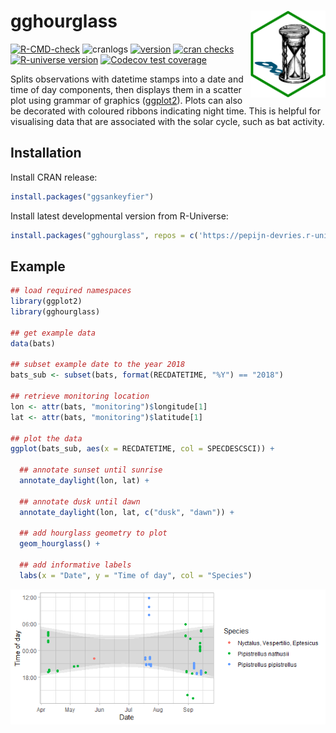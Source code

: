 
# gghourglass <img src="man/figures/logo.png" align="right" height="139" copyright="cc-sa" alt="logo" />

<!-- badges: start -->

[![R-CMD-check](https://github.com/pepijn-devries/gghourglass/actions/workflows/R-CMD-check.yaml/badge.svg)](https://github.com/pepijn-devries/gghourglass/actions/workflows/R-CMD-check.yaml)
![cranlogs](https://cranlogs.r-pkg.org/badges/gghourglass)
[![version](https://www.r-pkg.org/badges/version/gghourglass)](https://CRAN.R-project.org/package=gghourglass)
[![cran
checks](https://badges.cranchecks.info/worst/gghourglass.svg)](https://cran.r-project.org/web/checks/check_results_gghourglass.html)
[![R-universe
version](https://pepijn-devries.r-universe.dev/gghourglass/badges/version)](https://pepijn-devries.r-universe.dev/gghourglass)
[![Codecov test
coverage](https://codecov.io/gh/pepijn-devries/gghourglass/branch/master/graph/badge.svg)](https://app.codecov.io/gh/pepijn-devries/gghourglass?branch=master)
<!-- badges: end -->

Splits observations with datetime stamps into a date and time of day
components, then displays them in a scatter plot using grammar of
graphics ([ggplot2](https://ggplot2.tidyverse.org/)). Plots can also be
decorated with coloured ribbons indicating night time. This is helpful
for visualising data that are associated with the solar cycle, such as
bat activity.

## Installation

Install CRAN release:

``` r
install.packages("ggsankeyfier")
```

Install latest developmental version from R-Universe:

``` r
install.packages("gghourglass", repos = c('https://pepijn-devries.r-universe.dev', 'https://cloud.r-project.org'))
```

## Example

``` r
## load required namespaces
library(ggplot2)
library(gghourglass)

## get example data
data(bats)

## subset example date to the year 2018
bats_sub <- subset(bats, format(RECDATETIME, "%Y") == "2018")

## retrieve monitoring location
lon <- attr(bats, "monitoring")$longitude[1]
lat <- attr(bats, "monitoring")$latitude[1]

## plot the data
ggplot(bats_sub, aes(x = RECDATETIME, col = SPECDESCSCI)) +
  
  ## annotate sunset until sunrise
  annotate_daylight(lon, lat) +
  
  ## annotate dusk until dawn
  annotate_daylight(lon, lat, c("dusk", "dawn")) +
  
  ## add hourglass geometry to plot
  geom_hourglass() +
  
  ## add informative labels
  labs(x = "Date", y = "Time of day", col = "Species")
```

![](man/figures/README-example-1.png)<!-- -->
